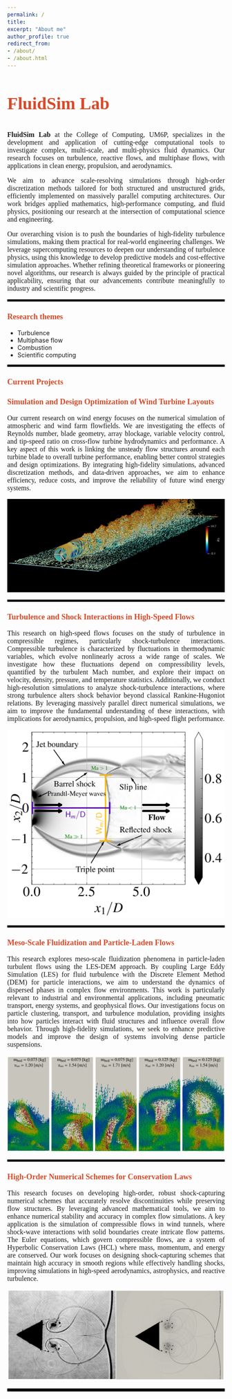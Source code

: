 ```yaml
---
permalink: /
title: 
excerpt: "About me"
author_profile: true
redirect_from: 
- /about/
- /about.html
---
```


<h3 style="color: rgb(215, 75, 42); font-size: 40px;font-family: Times New Roman, sans-serif;">
    FluidSim Lab
</h3>

<p align="justify" style="font-size: 16px; font-family: Times New Roman, sans-serif;">  
    <strong>FluidSim Lab</strong> at the College of Computing, UM6P, specializes in the development and application of 
    cutting-edge computational tools to investigate complex, multi-scale, and multi-physics fluid dynamics. Our research 
    focuses on turbulence, reactive flows, and multiphase flows, with applications in clean energy, propulsion, and aerodynamics.
</p>
<p align="justify" style="font-size: 16px; font-family: Times New Roman, sans-serif;">  
    We aim to advance scale-resolving simulations through high-order discretization methods tailored for both structured 
    and unstructured grids, efficiently implemented on massively parallel computing architectures. Our work bridges 
    applied mathematics, high-performance computing, and fluid physics, positioning our research at the intersection 
    of computational science and engineering.
</p>
<p align="justify" style="font-size: 16px; font-family: Times New Roman, sans-serif;">  
    Our overarching vision is to push the boundaries of high-fidelity turbulence simulations, making them practical 
    for real-world engineering challenges. We leverage supercomputing resources to deepen our understanding of turbulence 
    physics, using this knowledge to develop predictive models and cost-effective simulation approaches. Whether refining 
    theoretical frameworks or pioneering novel algorithms, our research is always guided by the principle of practical 
    applicability, ensuring that our advancements contribute meaningfully to industry and scientific progress.
</p>

<hr style="border:2px solid black">

<h3 style="color: rgb(215, 75, 42); font-size: 18px;font-family: Times New Roman, sans-serif;">
    Research themes
</h3>

- Turbulence
- Multiphase flow
- Combustion
- Scientific computing

<hr style="border:2px solid black">

<h3 style="color: rgb(215, 75, 42); font-size: 18px;font-family: Times New Roman, sans-serif;">
    Current Projects
</h3>

<h3 style="color: rgb(215, 75, 42); font-size: 18px;font-family: Times New Roman, sans-serif;">
   Simulation and Design Optimization of Wind Turbine Layouts
</h3>
<p align="justify" style="font-size: 16px; font-family: Times New Roman, sans-serif;">
    Our current research on wind energy focuses on the numerical simulation of atmospheric and wind farm flowfields. We are investigating the effects of Reynolds number, blade geometry, array blockage, variable velocity control, and tip-speed ratio on cross-flow turbine hydrodynamics and performance. A key aspect of this work is linking the unsteady flow structures around each turbine blade to overall turbine performance, enabling better control strategies and design optimizations. By integrating high-fidelity simulations, advanced discretization methods, and data-driven approaches, we aim to enhance efficiency, reduce costs, and improve the reliability of future wind energy systems.
</p>  
<p align="center">
<img src='/images/wind.png' alt="Wind simulation">  
</p> 

<hr style="border:2px solid black">

<h3 style="color: rgb(215, 75, 42); font-size: 18px;font-family: Times New Roman, sans-serif;">
   Turbulence and Shock Interactions in High-Speed Flows
</h3>
<p align="justify" style="font-size: 16px; font-family: Times New Roman, sans-serif;">
    This research on high-speed flows focuses on the study of turbulence in compressible regimes, particularly shock-turbulence interactions. Compressible turbulence is characterized by fluctuations in thermodynamic variables, which evolve nonlinearly across a wide range of scales. We investigate how these fluctuations depend on compressibility levels, quantified by the turbulent Mach number, and explore their impact on velocity, density, pressure, and temperature statistics. Additionally, we conduct high-resolution simulations to analyze shock-turbulence interactions, where strong turbulence alters shock behavior beyond classical Rankine-Hugoniot relations. By leveraging massively parallel direct numerical simulations, we aim to improve the fundamental understanding of these interactions, with implications for aerodynamics, propulsion, and high-speed flight performance.
</p> 
<p align="center">
<img src='/images/nea-field-topo.png' alt="Underexpanded Jet">  
</p> 

<hr style="border:2px solid black">

<h3 style="color: rgb(215, 75, 42); font-size: 18px;font-family: Times New Roman, sans-serif;">
    Meso-Scale Fluidization and Particle-Laden Flows
</h3>
<p align="justify" style="font-size: 16px; font-family: Times New Roman, sans-serif;">
    This research explores meso-scale fluidization phenomena in particle-laden turbulent flows using the LES-DEM approach. By coupling Large Eddy Simulation (LES) for fluid turbulence with the Discrete Element Method (DEM) for particle interactions, we aim to understand the dynamics of dispersed phases in complex flow environments. This work is particularly relevant to industrial and environmental applications, including pneumatic transport, energy systems, and geophysical flows. Our investigations focus on particle clustering, transport, and turbulence modulation, providing insights into how particles interact with fluid structures and influence overall flow behavior. Through high-fidelity simulations, we seek to enhance predictive models and improve the design of systems involving dense particle suspensions.
</p> 
<p align="center">
<img src='/images/fluidsim.png' alt="Fluidization">  
</p> 

<hr style="border:2px solid black">

<h3 style="color: rgb(215, 75, 42); font-size: 18px;font-family: Times New Roman, sans-serif;">
    High-Order Numerical Schemes for Conservation Laws
</h3>
<p align="justify" style="font-size: 16px; font-family: Times New Roman, sans-serif;">
    This research focuses on developing high-order, robust shock-capturing numerical schemes that accurately resolve discontinuities while preserving flow structures. By leveraging advanced mathematical tools, we aim to enhance numerical stability and accuracy in complex flow simulations. A key application is the simulation of compressible flows in wind tunnels, where shock-wave interactions with solid boundaries create intricate flow patterns. The Euler equations, which govern compressible flows, are a system of Hyperbolic Conservation Laws (HCL) where mass, momentum, and energy are conserved. Our work focuses on designing shock-capturing schemes that maintain high accuracy in smooth regions while effectively handling shocks, improving simulations in high-speed aerodynamics, astrophysics, and reactive turbulence.
</p> 
<p align="center">
<img src='/images/diedre.png' alt="IBM and WENO7">  
</p> 





<!-- 
<p align="justify">  
Hello! I’m Radouan Boukharfane, an Assistant Professor at <a href="https://um6p.ma/">Mohammed VI Polytechnic University (UM6P)</a>, affiliated with <a href="https://cc.um6p.ma/">The College of Computing</a>.  

Before joining UM6P, I was a postdoctoral fellow for two years at <a href="https://kaust.edu.sa/">King Abdullah University of Science and Technology (KAUST)</a> in <a href="https://ecrc.kaust.edu.sa/">the Extreme Computing Research Center (ECRC)</a>, followed by a one-year postdoctoral research position at <a href="https://www.isae-supaero.fr/en/">ISAE-SUPAERO</a> (Toulouse, France) within <a href="https://www.isae-supaero.fr/en/research/departments/erodynamics-energetics-and-propulsion-department-daep-91/9aerodynamics-energetics-and-propulsion-department-daep/">the Aerodynamics, Energetics, and Propulsion Department (DAEP)</a>.  

I earned my PhD at the <a href="https://www.pprime.fr">P' Institute</a>, specializing in Fluids, Thermal Science, and Combustion (<a href="https://pprime.fr/la-recherche/fluides-thermique-combustion/structures-de-flamme-et-combustion-ct/">FTC Department</a>). Prior to that, I obtained a double degree: a Master’s degree from <a href="https://www.polymtl.ca/">Polytechnique Montréal</a> (Canada) and a Diplôme d’ingénieur from <a href="https://www.isae-supaero.fr/en/">ISAE-SUPAERO</a> (France), following two years of preparatory classes in the MPSI/MP* track for French grandes écoles.  
</p>  
 -->
<!-- <hr style="border:3px solid black">  

<p align="center">  
<img src='/images/wind.png' alt="Wind simulation">  
<em>Iso-surfaces of the Q-criterion of the NREL 5MW turbine, colored by streamwise velocity.</em>  
</p>  --> 

<hr style="border:3px solid black">  

